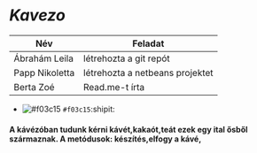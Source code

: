 # _Kavezo_
| Név  | Feladat |
| ------------- | ------------- |
| Ábrahám Leila | létrehozta a git repót  |
| Papp Nikoletta  | létrehozta a netbeans projektet  |
| Berta Zoé  | Read.me-t írta |
- ![#f03c15](https://www.iconsdb.com/icons/download/color/f03c15/circle-16.png) `#f03c15`:shipit:
#### A kávézóban tudunk kérni kávét,kakaót,teát ezek egy ital ősből származnak. A metódusok: készítés,elfogy a kávé, 

